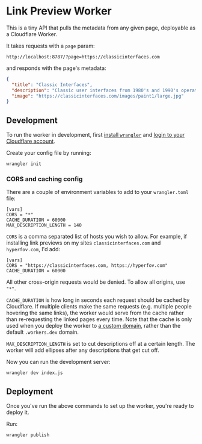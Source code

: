 # Link Preview Worker

This is a tiny API that pulls the metadata from any given page, deployable as a Cloudflare Worker.

It takes requests with a `page` param:

```
http://localhost:8787/?page=https://classicinterfaces.com
```

and responds with the page's metadata:

```json
{
  "title": "Classic Interfaces",
  "description": "Classic user interfaces from 1980's and 1990's operating systems. Includes interfaces from MacOS System 6, 7, and Windows 3. MacPaint, Calculator, Control Panel, and many more. ",
  "image": "https://classicinterfaces.com/images/paint1/large.jpg"
}
```

## Development

To run the worker in development, first [install `wrangler`](https://developers.cloudflare.com/workers/get-started/guide#2-install-the-workers-cli) and [login to your Cloudflare account](https://developers.cloudflare.com/workers/get-started/guide#3-configure-the-workers-cli).

Create your config file by running:

```
wrangler init
```

### CORS and caching config

There are a couple of environment variables to add to your `wrangler.toml` file:

```
[vars]
CORS = "*"
CACHE_DURATION = 60000
MAX_DESCRIPTION_LENGTH = 140
```

`CORS` is a comma separated list of hosts you wish to allow. For example, if installing link previews on my sites `classicinterfaces.com` and `hyperfov.com`, I'd add:

```
[vars]
CORS = "https://classicinterfaces.com, https://hyperfov.com"
CACHE_DURATION = 60000
```

All other cross-origin requests would be denied. To allow all origins, use `"*"`.

`CACHE_DURATION` is how long in seconds each request should be cached by Cloudflare. If multiple clients make the same requests (e.g. multiple people hovering the same links), the worker would serve from the cache rather than re-requesting the linked pages every time. Note that the cache is only used when you deploy the worker to [a custom domain](https://developers.cloudflare.com/workers/platform/routes), rather than the default `.workers.dev` domain.

`MAX_DESCRIPTION_LENGTH` is set to cut descriptions off at a certain length. The worker will add ellipses after any descriptions that get cut off.

Now you can run the development server:

```
wrangler dev index.js
```

## Deployment

Once you've run the above commands to set up the worker, you're ready to deploy it.

Run:

```
wrangler publish
```
